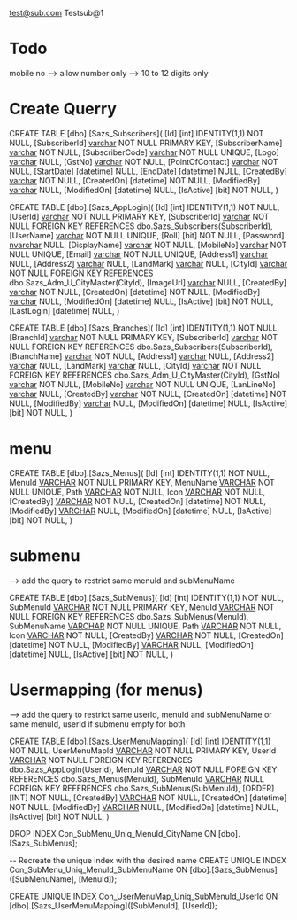 test@sub.com
Testsub@1

# Todo
mobile no --> allow number only --> 10 to 12 digits only

# Create Querry

CREATE TABLE [dbo].[Sazs_Subscribers](
	[Id] [int] IDENTITY(1,1) NOT NULL,
	[SubscriberId] [varchar](20) NOT NULL PRIMARY KEY,
	[SubscriberName] [varchar](30) NOT NULL,
	[SubscriberCode] [varchar](10) NOT NULL UNIQUE,
	[Logo] [varchar](50) NULL,
	[GstNo] [varchar](30) NOT NULL,
	[PointOfContact] [varchar](30) NOT NULL,
	[StartDate] [datetime] NULL,
	[EndDate] [datetime] NULL,
	[CreatedBy] [varchar](20) NOT NULL,
	[CreatedOn] [datetime] NOT NULL,
	[ModifiedBy] [varchar](20) NULL,
	[ModifiedOn] [datetime] NULL,
	[IsActive] [bit] NOT NULL,
)

CREATE TABLE [dbo].[Sazs_AppLogin](
	[Id] [int] IDENTITY(1,1) NOT NULL,
	[UserId] [varchar](40) NOT NULL PRIMARY KEY,
	[SubscriberId] [varchar](20) NOT NULL FOREIGN KEY REFERENCES dbo.Sazs_Subscribers(SubscriberId),
	[UserName] [varchar](30) NOT NULL UNIQUE,
	[Roll] [bit] NOT NULL,
	[Password] [nvarchar](100) NULL,
	[DisplayName] [varchar](30) NOT NULL,
  [MobileNo] [varchar](12) NOT NULL UNIQUE,
	[Email] [varchar](30) NOT NULL UNIQUE,
	[Address1] [varchar](100) NULL,
	[Address2] [varchar](100) NULL,
	[LandMark] [varchar](50) NULL,
	[CityId] [varchar](20) NOT NULL  FOREIGN KEY REFERENCES dbo.Sazs_Adm_U_CityMaster(CityId),
	[ImageUrl] [varchar](30) NULL,
	[CreatedBy] [varchar](20) NOT NULL,
	[CreatedOn] [datetime] NOT NULL,
	[ModifiedBy] [varchar](20) NULL,
	[ModifiedOn] [datetime] NULL,
	[IsActive] [bit] NOT NULL,
	[LastLogin] [datetime] NULL,
)

CREATE TABLE [dbo].[Sazs_Branches](
	[Id] [int] IDENTITY(1,1) NOT NULL,
	[BranchId] [varchar](30) NOT NULL PRIMARY KEY,
	[SubscriberId] [varchar](20) NOT NULL FOREIGN KEY REFERENCES dbo.Sazs_Subscribers(SubscriberId),
	[BranchName] [varchar](30) NOT NULL,
	[Address1] [varchar](100) NULL,
	[Address2] [varchar](100) NULL,
	[LandMark] [varchar](50) NULL,
	[CityId] [varchar](20) NOT NULL  FOREIGN KEY REFERENCES dbo.Sazs_Adm_U_CityMaster(CityId),
	[GstNo] [varchar](30) NOT NULL,
	[MobileNo] [varchar](12) NOT NULL UNIQUE,
	[LanLineNo] [varchar](12) NULL,
	[CreatedBy] [varchar](20) NOT NULL,
	[CreatedOn] [datetime] NOT NULL,
	[ModifiedBy] [varchar](20) NULL,
	[ModifiedOn] [datetime] NULL,
	[IsActive] [bit] NOT NULL,
)

# menu

CREATE TABLE [dbo].[Sazs_Menus](
[Id] [int] IDENTITY(1,1) NOT NULL,
MenuId [VARCHAR](30) NOT NULL PRIMARY KEY,
MenuName [VARCHAR](30) NOT NULL UNIQUE,
Path [VARCHAR](20) NOT NULL,
Icon [VARCHAR](20) NOT NULL,
[CreatedBy] [VARCHAR](20) NOT NULL,
[CreatedOn] [datetime] NOT NULL,
[ModifiedBy] [VARCHAR](20) NULL,
[ModifiedOn] [datetime] NULL,
[IsActive] [bit] NOT NULL,
)

# submenu

--> add the query to restrict same menuId and subMenuName

CREATE TABLE [dbo].[Sazs_SubMenus](
[Id] [int] IDENTITY(1,1) NOT NULL,
SubMenuId [VARCHAR](30) NOT NULL PRIMARY KEY,
MenuId [VARCHAR](30) NOT NULL FOREIGN KEY REFERENCES dbo.Sazs_SubMenus(MenuId),
SubMenuName [VARCHAR](30) NOT NULL UNIQUE,
Path [VARCHAR](20) NOT NULL,
Icon [VARCHAR](20) NOT NULL,
[CreatedBy] [VARCHAR](20) NOT NULL,
[CreatedOn] [datetime] NOT NULL,
[ModifiedBy] [VARCHAR](20) NULL,
[ModifiedOn] [datetime] NULL,
[IsActive] [bit] NOT NULL,
)

# Usermapping (for menus)

--> add the query to restrict same userId, menuId and subMenuName or same menuId, userId if submenu empty for both

CREATE TABLE [dbo].[Sazs_UserMenuMapping](
  [Id] [int] IDENTITY(1,1) NOT NULL,
  UserMenuMapId [VARCHAR](30) NOT NULL PRIMARY KEY,
  UserId [VARCHAR](40) NOT NULL FOREIGN KEY REFERENCES dbo.Sazs_AppLogin(UserId),
  MenuId [VARCHAR](30) NOT NULL FOREIGN KEY REFERENCES dbo.Sazs_Menus(MenuId),
  SubMenuId [VARCHAR](30) NULL FOREIGN KEY REFERENCES dbo.Sazs_SubMenus(SubMenuId),
  [ORDER] [INT] NOT NULL, 
  [CreatedBy] [VARCHAR](20) NOT NULL,
  [CreatedOn] [datetime] NOT NULL,
  [ModifiedBy] [VARCHAR](20) NULL,
  [ModifiedOn] [datetime] NULL,
  [IsActive] [bit] NOT NULL,
)


DROP INDEX Con_SubMenu_Uniq_MenuId_CityName ON [dbo].[Sazs_SubMenus];

-- Recreate the unique index with the desired name
CREATE UNIQUE INDEX Con_SubMenu_Uniq_MenuId_SubMenuName
  ON [dbo].[Sazs_SubMenus]([SubMenuName], [MenuId]);

  CREATE UNIQUE INDEX Con_UserMenuMap_Uniq_SubMenuId_UserId
  ON [dbo].[Sazs_UserMenuMapping]([SubMenuId], [UserId]);
